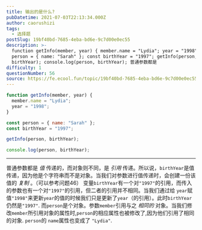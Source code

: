 ```yaml
---
title: 输出的是什么?
pubDatetime: 2021-07-03T22:13:34.000Z
author: caorushizi
tags:
  - 选择题
postSlug: 19bf40bd-7685-4eba-bd6e-9c7d00e0ec55
description: >-
  function getInfo(member, year) { member.name = "Lydia"; year = "1998"; } const
  person = { name: "Sarah" }; const birthYear = "1997"; getInfo(person,
  birthYear); console.log(person, birthYear); 普通参数都是
difficulty: 1
questionNumber: 56
source: https://fe.ecool.fun/topic/19bf40bd-7685-4eba-bd6e-9c7d00e0ec55
---
```


```javascript
function getInfo(member, year) {
  member.name = "Lydia";
  year = "1998";
}

const person = { name: "Sarah" };
const birthYear = "1997";

getInfo(person, birthYear);

console.log(person, birthYear);
```

---

普通参数都是 _值_ 传递的，而对象则不同，是 _引用_ 传递。所以说，`birthYear`是值传递，因为他是个字符串而不是对象。当我们对参数进行值传递时，会创建一份该值的 _复制_ 。（可以参考问题46）
变量`birthYear`有一个对`"1997"`的引用，而传入的参数也有一个对`"1997"`的引用，但二者的引用并不相同。当我们通过给 `year`赋值`"1998"`来更新`year`的值的时候我们只是更新了`year`（的引用）。此时`birthYear`仍然是`"1997"`.
而`person`是个对象。参数`member`引用与之 _相同的_ 对象。当我们修改`member`所引用对象的属性时,`person`的相应属性也被修改了,因为他们引用了相同的对象. `person`的 `name`属性也变成了 `"Lydia"`.
